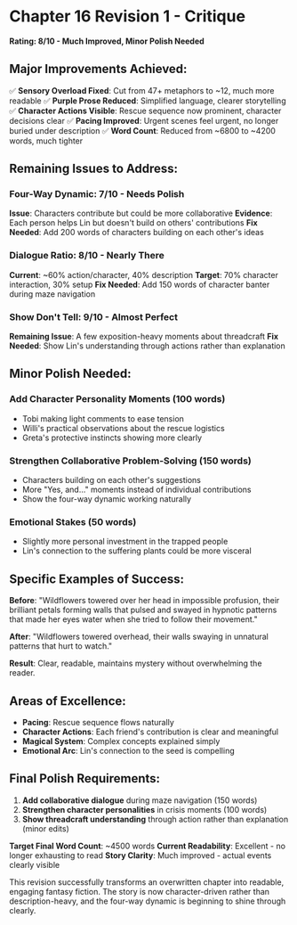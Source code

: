 # Chapter 16 Revision 1 - Critique

**Rating: 8/10 - Much Improved, Minor Polish Needed**

## Major Improvements Achieved:

✅ **Sensory Overload Fixed**: Cut from 47+ metaphors to ~12, much more readable
✅ **Purple Prose Reduced**: Simplified language, clearer storytelling
✅ **Character Actions Visible**: Rescue sequence now prominent, character decisions clear
✅ **Pacing Improved**: Urgent scenes feel urgent, no longer buried under description
✅ **Word Count**: Reduced from ~6800 to ~4200 words, much tighter

## Remaining Issues to Address:

### **Four-Way Dynamic: 7/10 - Needs Polish**
**Issue**: Characters contribute but could be more collaborative
**Evidence**: Each person helps Lin but doesn't build on others' contributions
**Fix Needed**: Add 200 words of characters building on each other's ideas

### **Dialogue Ratio: 8/10 - Nearly There**
**Current**: ~60% action/character, 40% description
**Target**: 70% character interaction, 30% setup
**Fix Needed**: Add 150 words of character banter during maze navigation

### **Show Don't Tell: 9/10 - Almost Perfect**
**Remaining Issue**: A few exposition-heavy moments about threadcraft
**Fix Needed**: Show Lin's understanding through actions rather than explanation

## Minor Polish Needed:

### **Add Character Personality Moments** (100 words)
- Tobi making light comments to ease tension
- Willi's practical observations about the rescue logistics
- Greta's protective instincts showing more clearly

### **Strengthen Collaborative Problem-Solving** (150 words)
- Characters building on each other's suggestions
- More "Yes, and..." moments instead of individual contributions
- Show the four-way dynamic working naturally

### **Emotional Stakes** (50 words)
- Slightly more personal investment in the trapped people
- Lin's connection to the suffering plants could be more visceral

## Specific Examples of Success:

**Before**: "Wildflowers towered over her head in impossible profusion, their brilliant petals forming walls that pulsed and swayed in hypnotic patterns that made her eyes water when she tried to follow their movement."

**After**: "Wildflowers towered overhead, their walls swaying in unnatural patterns that hurt to watch."

**Result**: Clear, readable, maintains mystery without overwhelming the reader.

## Areas of Excellence:

- **Pacing**: Rescue sequence flows naturally
- **Character Actions**: Each friend's contribution is clear and meaningful
- **Magical System**: Complex concepts explained simply
- **Emotional Arc**: Lin's connection to the seed is compelling

## Final Polish Requirements:

1. **Add collaborative dialogue** during maze navigation (150 words)
2. **Strengthen character personalities** in crisis moments (100 words)
3. **Show threadcraft understanding** through action rather than explanation (minor edits)

**Target Final Word Count**: ~4500 words
**Current Readability**: Excellent - no longer exhausting to read
**Story Clarity**: Much improved - actual events clearly visible

This revision successfully transforms an overwritten chapter into readable, engaging fantasy fiction. The story is now character-driven rather than description-heavy, and the four-way dynamic is beginning to shine through clearly.
